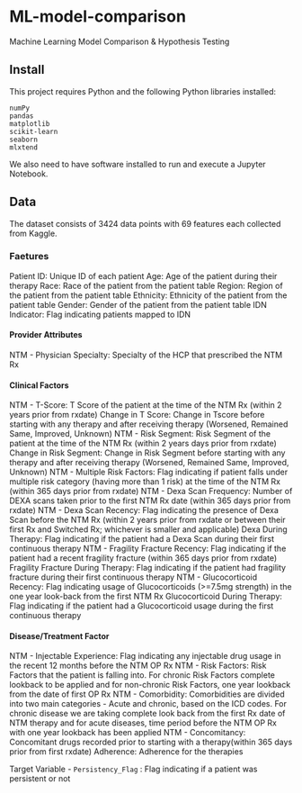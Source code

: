 # ML-model-comparison
Machine Learning Model Comparison &amp; Hypothesis Testing

## Install
This project requires Python and the following Python libraries installed:

    numPy
    pandas
    matplotlib
    scikit-learn
    seaborn
    mlxtend

We also need to have software installed to run and execute a Jupyter Notebook.

## Data
The dataset consists of 3424 data points with 69 features each collected from Kaggle.

### Faetures

Patient ID: Unique ID of each patient
Age: Age of the patient during their therapy
Race: Race of the patient from the patient table
Region: Region of the patient from the patient table
Ethnicity: Ethnicity of the patient from the patient table
Gender: Gender of the patient from the patient table
IDN Indicator: Flag indicating patients mapped to IDN

#### Provider Attributes
NTM - Physician Specialty: Specialty of the HCP that prescribed the NTM Rx

#### Clinical Factors
NTM - T-Score: T Score of the patient at the time of the NTM Rx (within 2 years prior from rxdate)
Change in T Score: Change in Tscore before starting with any therapy and after receiving therapy (Worsened, Remained Same, Improved, Unknown)
NTM - Risk Segment: Risk Segment of the patient at the time of the NTM Rx (within 2 years days prior from rxdate)
Change in Risk Segment: Change in Risk Segment before starting with any therapy and after receiving therapy (Worsened, Remained Same, Improved, Unknown)
NTM - Multiple Risk Factors: Flag indicating if patient falls under multiple risk category (having more than 1 risk) at the time of the NTM Rx (within 365 days prior from rxdate)
NTM - Dexa Scan Frequency: Number of DEXA scans taken prior to the first NTM Rx date (within 365 days prior from rxdate)
NTM - Dexa Scan Recency: Flag indicating the presence of Dexa Scan before the NTM Rx (within 2 years prior from rxdate or between their first Rx and Switched Rx; whichever is smaller and applicable)
Dexa During Therapy: Flag indicating if the patient had a Dexa Scan during their first continuous therapy
NTM - Fragility Fracture Recency: Flag indicating if the patient had a recent fragility fracture (within 365 days prior from rxdate)
Fragility Fracture During Therapy: Flag indicating if the patient had fragility fracture during their first continuous therapy
NTM - Glucocorticoid Recency: Flag indicating usage of Glucocorticoids (>=7.5mg strength) in the one year look-back from the first NTM Rx
Glucocorticoid During Therapy: Flag indicating if the patient had a Glucocorticoid usage during the first continuous therapy

#### Disease/Treatment Factor
NTM - Injectable Experience: Flag indicating any injectable drug usage in the recent 12 months before the NTM OP Rx
NTM - Risk Factors: Risk Factors that the patient is falling into. For chronic Risk Factors complete lookback to be applied and for non-chronic Risk Factors, one year lookback from the date of first OP Rx
NTM - Comorbidity: Comorbidities are divided into two main categories - Acute and chronic, based on the ICD codes. For chronic disease we are taking complete look back from the first Rx date of NTM therapy and for acute diseases, time period before the NTM OP Rx with one year lookback has been applied
NTM - Concomitancy: Concomitant drugs recorded prior to starting with a therapy(within 365 days prior from first rxdate)
Adherence: Adherence for the therapies

Target Variable - `Persistency_Flag` : Flag indicating if a patient was persistent or not


